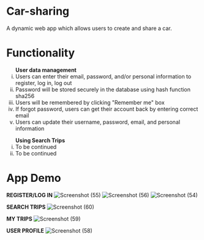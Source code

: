 # Car-sharing
 A dynamic web app which allows users to create and share a car.

# Functionality
<ol type='i'><strong>User data management</strong>
 <li>Users can enter their email, password, and/or personal information to register, log in, log out</li>
 <li>Password will be stored securely in the database using hash function sha256</li>
 <li>Users will be remembered by clicking "Remember me" box</li>
 <li>If forgot password, users can get their account back by entering correct email</li>
 <li>Users can update their username, password, email, and personal information</li>
</ol>
<ol type='i'><strong>Using Search Trips</strong>
 <li>To be continued</li>
 <li>To be continued</li>
</ol>

# App Demo
<strong>REGISTER/LOG IN</strong>
![Screenshot (55)](https://user-images.githubusercontent.com/70175969/140974355-20ecf37a-a33a-4d35-b6c6-679f97efccba.png)
![Screenshot (56)](https://user-images.githubusercontent.com/70175969/140974357-35abee8b-466d-405f-9165-79b505f599ef.png)
![Screenshot (54)](https://user-images.githubusercontent.com/70175969/140974358-745876d5-4346-4c63-b9d9-ad037adb7cf3.png)

<strong>SEARCH TRIPS</strong>
![Screenshot (60)](https://user-images.githubusercontent.com/70175969/140974454-87c72bc7-8070-40ce-95c4-6f5e632a3ee4.png)

<strong>MY TRIPS</strong>
![Screenshot (59)](https://user-images.githubusercontent.com/70175969/140974393-c4142474-588d-4d73-a8d4-3461907cb9a7.png)

<strong>USER PROFILE</strong>
![Screenshot (58)](https://user-images.githubusercontent.com/70175969/140974485-99249a9d-821b-4c0a-8f7c-64aa72ad595b.png)
